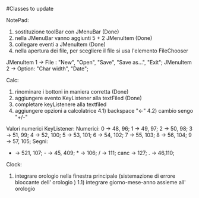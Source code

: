 #Classes to update

NotePad:
1) sostituzione toolBar con JMenuBar (Done)
2) nella JMenuBar vanno aggiunti 5 + 2 JMenuItem (Done)
3) collegare eventi a JMenuItem (Done)
4) nella apertura dei file, per scegliere il file si usa l'elemento FileChooser

JMenuItem 1 -> File : "New", "Open", "Save", "Save as...", "Exit";
JMenuItem 2 -> Option: "Char width", "Date";

Calc:
1) rinominare i bottoni in maniera corretta (Done)
2) aggiungere evento KeyListener alla textFiled (Done)
3) completare keyListenere alla textfiled
4) aggiungere opzioni a calcolatrice
4.1) backspace "<-"
4.2) cambio sengo "+/-"

Valori numerici KeyListener:
Numerici:
0 -> 48, 96; 1 -> 49, 97; 2 -> 50, 98; 3 -> 51, 99; 4 -> 52, 100;
5 -> 53, 101; 6 -> 54, 102; 7 -> 55, 103; 8 -> 56, 104; 9 -> 57, 105;
Segni:
+ -> 521, 107; - -> 45, 409; * -> 106; / -> 111;
canc -> 127; . -> 46,110;

Clock:
1) integrare orologio nella finestra principale (sistemazione di errore bloccante dell' orologio )
1.1) integrare giorno-mese-anno assieme all' orologio